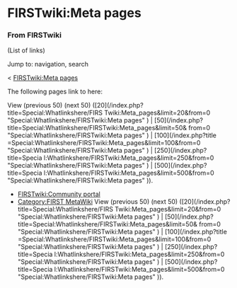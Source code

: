 # FIRSTwiki:Meta pages

### From FIRSTwiki

(List of links)

Jump to: navigation, search

&lt; [FIRSTwiki:Meta pages](/index.php?title=FIRSTwiki:Meta_pages&redirect=no
"FIRSTwiki:Meta pages" )  

The following pages link to here:

View (previous 50) (next 50) ([20](/index.php?title=Special:Whatlinkshere/FIRS
Twiki:Meta_pages&limit=20&from=0 "Special:Whatlinkshere/FIRSTwiki:Meta pages"
) | [50](/index.php?title=Special:Whatlinkshere/FIRSTwiki:Meta_pages&limit=50&
from=0 "Special:Whatlinkshere/FIRSTwiki:Meta pages" ) | [100](/index.php?title
=Special:Whatlinkshere/FIRSTwiki:Meta_pages&limit=100&from=0
"Special:Whatlinkshere/FIRSTwiki:Meta pages" ) | [250](/index.php?title=Specia
l:Whatlinkshere/FIRSTwiki:Meta_pages&limit=250&from=0
"Special:Whatlinkshere/FIRSTwiki:Meta pages" ) | [500](/index.php?title=Specia
l:Whatlinkshere/FIRSTwiki:Meta_pages&limit=500&from=0
"Special:Whatlinkshere/FIRSTwiki:Meta pages" )).

  * [FIRSTwiki:Community portal](/index.php/FIRSTwiki:Community_portal "FIRSTwiki:Community portal" )
  * [Category:FIRST MetaWiki](/index.php/Category:FIRST_MetaWiki "Category:FIRST MetaWiki" )
View (previous 50) (next 50) ([20](/index.php?title=Special:Whatlinkshere/FIRS
Twiki:Meta_pages&limit=20&from=0 "Special:Whatlinkshere/FIRSTwiki:Meta pages"
) | [50](/index.php?title=Special:Whatlinkshere/FIRSTwiki:Meta_pages&limit=50&
from=0 "Special:Whatlinkshere/FIRSTwiki:Meta pages" ) | [100](/index.php?title
=Special:Whatlinkshere/FIRSTwiki:Meta_pages&limit=100&from=0
"Special:Whatlinkshere/FIRSTwiki:Meta pages" ) | [250](/index.php?title=Specia
l:Whatlinkshere/FIRSTwiki:Meta_pages&limit=250&from=0
"Special:Whatlinkshere/FIRSTwiki:Meta pages" ) | [500](/index.php?title=Specia
l:Whatlinkshere/FIRSTwiki:Meta_pages&limit=500&from=0
"Special:Whatlinkshere/FIRSTwiki:Meta pages" )).

